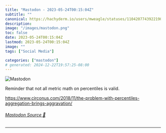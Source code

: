 ```yaml
---
title: "Mastodon - 2023-05-24T00:15:04Z"
subtitle: ""
canonical: https://hachyderm.io/users/mweagle/statuses/110420774392219071
description:
image: "/images/mastodon.png"
toc: false
date: 2023-05-24T00:15:04Z
lastmod: 2023-05-24T00:15:04Z
image: ""
tags: ["Social Media"]

categories: ["mastodon"]
# generated: 2024-12-22T19:57:25-08:00
---
```

![Mastodon](/images/mastodon.png)

<p>Reminder that not all metric math on percentiles is valid. </p><p><a href="https://www.circonus.com/2018/11/the-problem-with-percentiles-aggregation-brings-aggravation/" target="_blank" rel="nofollow noopener noreferrer" translate="no"><span class="invisible">https://www.</span><span class="ellipsis">circonus.com/2018/11/the-probl</span><span class="invisible">em-with-percentiles-aggregation-brings-aggravation/</span></a></p>


###### [Mastodon Source 🐘](https://hachyderm.io/@mweagle/110420774392219071)

___
